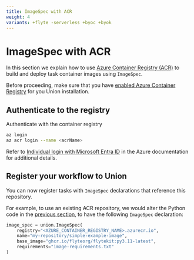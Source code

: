 ```yaml
---
title: ImageSpec with ACR
weight: 4
variants: +flyte -serverless +byoc +byok
---
```


# ImageSpec with ACR

In this section we explain how to use [Azure Container Registry (ACR)](https://azure.microsoft.com/en-us/products/container-registry) to build and deploy task container images using `ImageSpec`.

Before proceeding, make sure that you have [enabled Azure Container Registry](../../../integrations/enabling-azure-resources/enabling-azure-container-registry.md) for you Union installation.

## Authenticate to the registry

Authenticate with the container registry

```bash
az login
az acr login --name <acrName>
```

Refer to [Individual login with Microsoft Entra ID](https://learn.microsoft.com/en-us/azure/container-registry/container-registry-authentication?tabs=azure-cli#individual-login-with-microsoft-entra-id) in the Azure documentation for additional details.

## Register your workflow to Union

You can now register tasks with `ImageSpec` declarations that reference this repository.

For example, to use an existing ACR repository, we would alter the Python code in the [previous section](./_index.md), to have the following `ImageSpec` declaration:

```python
image_spec = union.ImageSpec(
    registry="<AZURE_CONTAINER_REGISTRY_NAME>.azurecr.io",
    name="my-repository/simple-example-image",
    base_image="ghcr.io/flyteorg/flytekit:py3.11-latest",
    requirements="image-requirements.txt"
)
```

